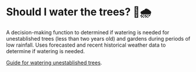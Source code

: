 # Should I water the trees? 🌳🌧️

A decision-making function to determined if watering is needed for unestablished trees (less than two years old) and gardens during periods of low rainfall. Uses forecasted and recent historical weather data to determine if watering is needed.

[Guide for watering unestablished trees](https://vimeo.com/416031708#t=5m35s).
